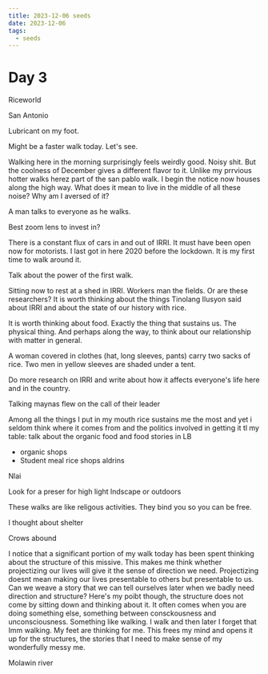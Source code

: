 ```yaml
---
title: 2023-12-06 seeds
date: 2023-12-06
tags:
  - seeds
---
```

# Day 3

Riceworld

San Antonio

Lubricant on my foot.

Might be a faster walk today. Let's see.

Walking here in the morning surprisingly feels weirdly good. Noisy shit. But the coolness of December gives a different flavor to it. Unlike my prrvious hotter walks herez part of the san pablo walk. I begin the notice now houses along the high way. What does it mean to live in the middle of all these noise? Why am I aversed of it?

A man talks to everyone as he walks.

Best zoom lens to invest in?

There is a constant flux of cars in and out of IRRI. It must have been open now for motorists. I last got in here 2020 before the lockdown. It is my first time to walk around it.

Talk about the power of the first walk.

Sitting now to rest at a shed in IRRI. Workers man the fields. Or are these researchers? It is worth thinking about the things Tinolang Ilusyon said about IRRI and about the state of our history with rice.

It is worth thinking about food. Exactly the thing that sustains us. The physical thing. And perhaps along the way, to think about our relationship with matter in general.

A woman covered in clothes (hat, long sleeves, pants) carry two sacks of rice. Two men in yellow sleeves are shaded under a tent.

Do more research on IRRI and write about how it affects everyone's life here and in the country.

Talking maynas flew on the call of their leader

Among all the things I put in my mouth rice sustains me the most and yet i seldom think where it comes from and the politics involved in getting it tl my table: talk about the organic food and food stories in LB
- organic shops
- Student meal rice shops aldrins

Nlai

Look for a preser for high light lndscape or outdoors

These walks are like religous activities. They bind you so you can be free.

I thought about shelter

Crows abound

I notice that a significant portion of my walk today has been spent thinking about the structure of this missive. This makes me think whether projectizing our lives will give it the sense of direction we need. Projectizing doesnt mean making our lives presentable to others but presentable to us. Can we weave a story that we can tell ourselves later when we badly need direction and structure? Here's my poibt though, the structure does not come by sitting down and thinking about it. It often comes when you are doing something else, something between consckousness and unconsciousness. Something like walking. I walk and then later I forget that Imm walking. My feet are thinking for me. This frees my mind and opens it up for the structures, the stories that I need to make sense of my wonderfully messy me.

Molawin river